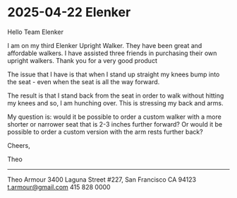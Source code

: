 # 2025-04-22 Elenker

Hello Team Elenker

I am on my third Elenker Upright Walker. They have been great and  affordable walkers. I have assisted three friends in purchasing their own upright walkers. Thank you for a very good product

The issue that I have is that when I stand up straight my knees bump into the seat - even when the seat is all the way forward.

The result is that I stand back from the seat in order to walk without hitting my knees and so, I am hunching over. This is stressing my back and arms.

My question is: would it be possible to order a custom walker with a more shorter or narrower seat that is 2-3 inches further forward? Or would it be possible to order a custom version with the arm rests further back?

Cheers,

Theo

***

Theo Armour
3400 Laguna Street #227, San Francisco CA 94123 
t.armour@gmail.com
415 828 0000


